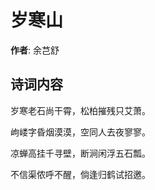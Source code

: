 # 岁寒山

**作者**: 余芑舒

## 诗词内容

岁寒老石尚干霄，松柏摧残只艾萧。

岣嵝字昏烟漠漠，空同人去夜寥寥。

凉蝉高挂千寻壁，断涧闲浮五石瓢。

不信渠侬呼不醒，倘逢归鹤试招邀。

